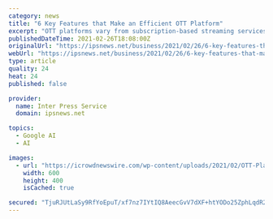 ```yaml
---
category: news
title: "6 Key Features that Make an Efficient OTT Platform"
excerpt: "OTT platforms vary from subscription-based streaming services to proprietary custom-made solutions developed to fit the client’s specific requirements. While the first, in general, are not very flexible,"
publishedDateTime: 2021-02-26T18:08:00Z
originalUrl: "https://ipsnews.net/business/2021/02/26/6-key-features-that-make-an-efficient-ott-platform/"
webUrl: "https://ipsnews.net/business/2021/02/26/6-key-features-that-make-an-efficient-ott-platform/"
type: article
quality: 24
heat: 24
published: false

provider:
  name: Inter Press Service
  domain: ipsnews.net

topics:
  - Google AI
  - AI

images:
  - url: "https://icrowdnewswire.com/wp-content/uploads/2021/02/OTT-Platform-features-600x400-1.jpg"
    width: 600
    height: 400
    isCached: true

secured: "TjuRJUtLaSy9RfYoEpuT/xf7nz7IYtIQ8AeecGvV7dXF+htYODo25ZphLqdR2/45fI3ifU72Too1fUeG2iJdl7g9fnAdr302L/JbjMMcAjuJCkCfxUgPz43Ku6xnQbN0+0hyN77W0KNgrLxgXaI6fdPpMVB43xyDO7jp87t4dg3y2nTrmoFmSo+CPiSYTQFN/n47aBI/ZZdQP+MpUKfufB5bv0nXGNqjH1xRokIwLA7uvCUYsQsB9siRQW7i+XgLgKhEQHWfcxCmCtYmaWHSshpj0Wuo/GhnGi1WGuQNLl6J0ic2UfwDFQwB5xTztxgCTfzJSUob7Yj3nu1SQjPu497toJrm0INJti66rBny2ug=;+FW9IzmhButZbxp+q4PL9g=="
---
```


